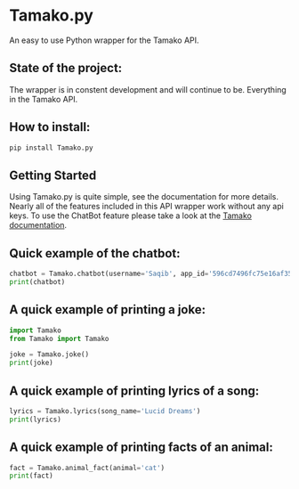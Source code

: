# Tamako.py
An easy to use Python wrapper for the Tamako API.

## State of the project:
The wrapper is in constent development and will continue to be. Everything in the Tamako API.

## How to install:
```py
pip install Tamako.py
```

## Getting Started
Using Tamako.py is quite simple, see the documentation for more details. Nearly all of the features included in this API wrapper work without any api keys. To use the ChatBot feature please take a look at the [Tamako documentation](https://tamako.tech/docs/api/chatapi).

## Quick example of the chatbot:

```py
chatbot = Tamako.chatbot(username='Saqib', app_id='596cd7496fc75e16af350658e1c6e53a', app_secret='c1204d38caabc2f66616136378d9be73', userid='797940254543446048', message='Hello')
print(chatbot)
```

## A quick example of printing a joke:

```py
import Tamako
from Tamako import Tamako

joke = Tamako.joke()
print(joke)
```

## A quick example of printing lyrics of a song:

```py
lyrics = Tamako.lyrics(song_name='Lucid Dreams')
print(lyrics)
```

## A quick example of printing facts of an animal:

```py
fact = Tamako.animal_fact(animal='cat')
print(fact)
```
